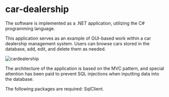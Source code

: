 # car-dealership
The software is implemented as a .NET application, utilizing the C# programming language. 

This application serves as an example of GUI-based work within a car dealership management system. Users can browse cars stored in the database, add, edit, and delete them as needed.

![cardealership](https://github.com/korhone/car-dealership/assets/120021800/7f8ab6af-b46f-473f-b525-c8b4a7b1e94e)

The architecture of the application is based on the MVC pattern, and special attention has been paid to prevent SQL injections when inputting data into the database.

The following packages are required: SqlClient.

